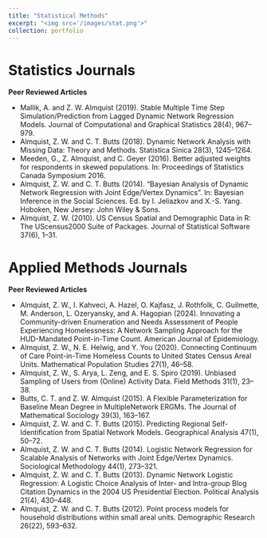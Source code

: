 ```yaml
---
title: "Statistical Methods"
excerpt: "<img src='/images/stat.png'>"
collection: portfolio
---
```


# Statistics Journals

**Peer Reviewed Articles**

* Mallik, A. and Z. W. Almquist (2019). Stable Multiple Time Step Simulation/Prediction from Lagged Dynamic
Network Regression Models. Journal of Computational and Graphical Statistics 28(4), 967–979.
* Almquist, Z. W. and C. T. Butts (2018). Dynamic Network Analysis with Missing Data: Theory and Methods.
Statistica Sinica 28(3), 1245–1264.
* Meeden, G., Z. Almquist, and C. Geyer (2016). Better adjusted weights for respondents in skewed populations.
In: Proceedings of Statistics Canada Symposium 2016.
* Almquist, Z. W. and C. T. Butts (2014). “Bayesian Analysis of Dynamic Network Regression with Joint
Edge/Vertex Dynamics”. In: Bayesian Inference in the Social Sciences. Ed. by I. Jeliazkov and X.-S. Yang.
Hoboken, New Jersey: John Wiley & Sons.
* Almquist, Z. W. (2010). US Census Spatial and Demographic Data in R: The UScensus2000 Suite of Packages.
Journal of Statistical Software 37(6), 1–31.

# Applied Methods Journals

**Peer Reviewed Articles**

* Almquist, Z. W., I. Kahveci, A. Hazel, O. Kajfasz, J. Rothfolk, C. Guilmette, M. Anderson, L. Ozeryansky, and
A. Hagopian (2024). Innovating a Community-driven Enumeration and Needs Assessment of People Experiencing Homelessness: A Network Sampling Approach for the HUD-Mandated Point-in-Time Count.
American Journal of Epidemiology.
* Almquist, Z. W., N. E. Helwig, and Y. You (2020). Connecting Continuum of Care Point-in-Time Homeless
Counts to United States Census Areal Units. Mathematical Population Studies 27(1), 46–58.
* Almquist, Z. W., S. Arya, L. Zeng, and E. S. Spiro (2019). Unbiased Sampling of Users from (Online) Activity
Data. Field Methods 31(1), 23–38.
* Butts, C. T. and Z. W. Almquist (2015). A Flexible Parameterization for Baseline Mean Degree in MultipleNetwork ERGMs. The Journal of Mathematical Sociology 39(3), 163–167.
* Almquist, Z. W. and C. T. Butts (2015). Predicting Regional Self-Identification from Spatial Network Models.
Geographical Analysis 47(1), 50–72.
* Almquist, Z. W. and C. T. Butts (2014). Logistic Network Regression for Scalable Analysis of Networks with
Joint Edge/Vertex Dynamics. Sociological Methodology 44(1), 273–321.
* Almquist, Z. W. and C. T. Butts (2013). Dynamic Network Logistic Regression: A Logistic Choice Analysis of
Inter- and Intra-group Blog Citation Dynamics in the 2004 US Presidential Election. Political Analysis
21(4), 430–448.
* Almquist, Z. W. and C. T. Butts (2012). Point process models for household distributions within small areal
units. Demographic Research 26(22), 593–632.
